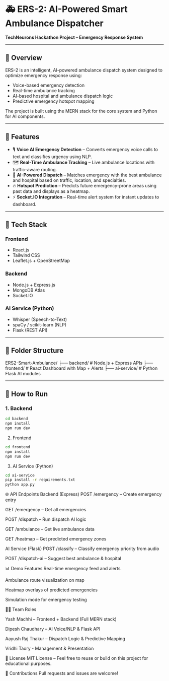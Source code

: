 # 🚑 ERS-2: AI-Powered Smart Ambulance Dispatcher

**TechNeurons Hackathon Project – Emergency Response System**

---

## 📌 Overview

ERS-2 is an intelligent, AI-powered ambulance dispatch system designed to optimize emergency response using:
- Voice-based emergency detection
- Real-time ambulance tracking
- AI-based hospital and ambulance dispatch logic
- Predictive emergency hotspot mapping

The project is built using the MERN stack for the core system and Python for AI components.

---

## 🧠 Features

- 🎙️ **Voice AI Emergency Detection** – Converts emergency voice calls to text and classifies urgency using NLP.
- 🗺️ **Real-Time Ambulance Tracking** – Live ambulance locations with traffic-aware routing.
- 🏥 **AI-Powered Dispatch** – Matches emergency with the best ambulance and hospital based on traffic, location, and specialties.
- 🔥 **Hotspot Prediction** – Predicts future emergency-prone areas using past data and displays as a heatmap.
- ⚡ **Socket.IO Integration** – Real-time alert system for instant updates to dashboard.

---

## 🧰 Tech Stack

### Frontend
- React.js
- Tailwind CSS
- Leaflet.js + OpenStreetMap

### Backend
- Node.js + Express.js
- MongoDB Atlas
- Socket.IO

### AI Service (Python)
- Whisper (Speech-to-Text)
- spaCy / scikit-learn (NLP)
- Flask (REST API)

---

## 📁 Folder Structure

ERS2-Smart-Ambulance/
├── backend/ # Node.js + Express APIs
├── frontend/ # React Dashboard with Map + Alerts
├── ai-service/ # Python Flask AI modules


---

## 🚀 How to Run

### 1. Backend
```bash
cd backend
npm install
npm run dev
```
2. Frontend
```bash
cd frontend
npm install
npm run dev
```
3. AI Service (Python)
```bash
cd ai-service
pip install -r requirements.txt
python app.py
```
🌐 API Endpoints
Backend (Express)
POST /emergency – Create emergency entry

GET /emergency – Get all emergencies

POST /dispatch – Run dispatch AI logic

GET /ambulance – Get live ambulance data

GET /heatmap – Get predicted emergency zones

AI Service (Flask)
POST /classify – Classify emergency priority from audio

POST /dispatch-ai – Suggest best ambulance & hospital

📊 Demo Features
Real-time emergency feed and alerts

Ambulance route visualization on map

Heatmap overlays of predicted emergencies

Simulation mode for emergency testing

👨‍💻 Team Roles

Yash Machhi – Frontend + Backend (Full MERN stack)

Dipesh Chaudhary – AI Voice/NLP & Flask API

Aayush Raj Thakur – Dispatch Logic & Predictive Mapping

Vridhi Taory - Management & Presentation 

📃 License
MIT License – Feel free to reuse or build on this project for educational purposes.

🤝 Contributions
Pull requests and issues are welcome!



